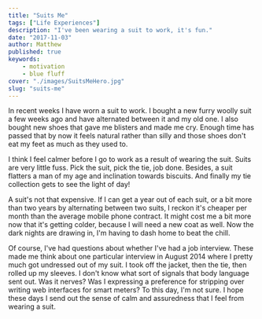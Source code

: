 ```yaml
---
title: "Suits Me"
tags: ["Life Experiences"]
description: "I've been wearing a suit to work, it's fun."
date: "2017-11-03"
author: Matthew
published: true
keywords:
    - motivation
    - blue fluff
cover: "./images/SuitsMeHero.jpg"
slug: "suits-me" 
---
```

In recent weeks I have worn a suit to work. I bought a new furry woolly suit a few weeks ago and have alternated between it and my old one. I also bought new shoes that gave me blisters and made me cry. Enough time has passed that by now it feels natural rather than silly and those shoes don't eat my feet as much as they used to. 

I think I feel calmer before I go to work as a result of wearing the suit. Suits are very little fuss. Pick the suit, pick the tie, job done. Besides, a suit flatters a man of my age and inclination towards biscuits. And finally my tie collection gets to see the light of day!

A suit's not that expensive. If I can get a year out of each suit, or a bit more than two years by alternating between two suits, I reckon it's cheaper per month than the average mobile phone contract. It might cost me a bit more now that it's getting colder, because I will need a new coat as well. Now the dark nights are drawing in, I'm having to dash home to beat the chill.

Of course, I've had questions about whether I've had a job interview. These made me think about one particular interview in August 2014 where I pretty much got undressed out of my suit. I took off the jacket, then the tie, then rolled up my sleeves. I don't know what sort of signals that body language sent out. Was it nerves? Was I expressing a preference for stripping over writing web interfaces for smart meters? To this day, I'm not sure. I hope these days I send out the sense of calm and assuredness that I feel from wearing a suit.